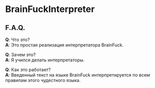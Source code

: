 # BrainFuckInterpreter

## F.A.Q.
**Q**: Что это?  
**A**: Это простая реализация интерпретатора BrainFuck.

**Q**: Зачем это?  
**A**: Я учился делать интерпретаторы.

**Q**: Как это работает?  
**A**: Введенный текст на языке BrainFuck интерпретируется по всем правилам этого чудестного языка. 

